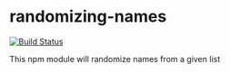 # randomizing-names

[![Build Status](https://travis-ci.org/ivannieto/randomizing-names.svg?branch=master)](https://travis-ci.org/ivannieto/randomizing-names)

This npm module will randomize names from a given list
